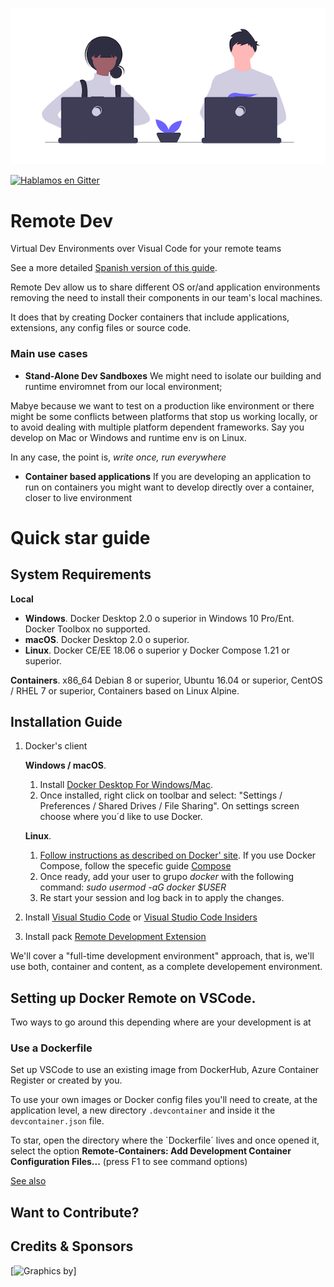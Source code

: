 ![remote-dev](img/undraw_shared_workspace_hwky.png)

[![Hablamos en Gitter][gitter-img]][gitter]

# Remote Dev

Virtual Dev Environments over Visual Code for your remote teams

See a more detailed [Spanish version of this guide](README-ES.md).

Remote Dev allow us to share different OS or/and application environments removing the need to install their components in our team's local machines.

It does that by creating Docker containers that include applications, extensions, any config files or source code.

### Main use cases

- **Stand-Alone Dev Sandboxes**
  We might need to isolate our building and runtime enviromnet from our local environment;

Mabye because we want to test on a production like environment
or there might be some conflicts between platforms that stop us working locally,
or to avoid dealing with multiple platform dependent frameworks. Say you develop on Mac or Windows and runtime env is on Linux.

In any case, the point is, _write once, run everywhere_

- **Container based applications**
  If you are developing an application to run on containers you might want to develop directly over a container, closer to live environment

# Quick star guide

## System Requirements

**Local**

- **Windows**. Docker Desktop 2.0 o superior in Windows 10 Pro/Ent. Docker Toolbox no supported.
- **macOS**. Docker Desktop 2.0 o superior.
- **Linux**. Docker CE/EE 18.06 o superior y Docker Compose 1.21 or superior.

**Containers**. x86_64 Debian 8 or superior, Ubuntu 16.04 or superior, CentOS / RHEL 7 or superior, Containers based on Linux Alpine.

## Installation Guide

1. Docker's client

   **Windows / macOS**.

   1. Install [Docker Desktop For Windows/Mac](https://www.docker.com/products/docker-desktop).
   2. Once installed, right click on toolbar and select:
      "Settings / Preferences / Shared Drives / File Sharing". On settings screen choose where you´d like to use Docker.

   **Linux**.

   1. [Follow instructions as described on Docker' site](https://docs.docker.com/install/#supported-platforms). If you use Docker Compose, follow the specefic guide [Compose](https://docs.docker.com/compose/install/)
   2. Once ready, add your user to grupo _docker_ with the following command: _sudo usermod -aG docker \$USER_
   3. Re start your session and log back in to apply the changes.

2. Install [Visual Studio Code](https://code.visualstudio.com/) or [Visual Studio Code Insiders](https://code.visualstudio.com/insiders/)

3. Install pack [Remote Development Extension](https://aka.ms/vscode-remote/download/extension)

We'll cover a "full-time development environment" approach, that is, we'll use both, container and content, as a complete developement environment.

## Setting up Docker Remote on VSCode.

Two ways to go around this depending where are your development is at

### Use a Dockerfile

Set up VSCode to use an existing image from DockerHub, Azure Container Register or created by you.

To use your own images or Docker config files you'll need to create, at the application level, a new directory `.devcontainer` and inside it the `devcontainer.json` file.

To star, open the directory where the `Dockerfile´ lives and once opened it, select the option
**Remote-Containers: Add Development Container Configuration Files...** (press F1 to see command options)

[See also](https://github.com/Microsoft/vscode-docs/blob/master/docs/remote/containers.md)

## Want to Contribute?

## Credits & Sponsors

[![Graphics by](https://undraw.co)]

[gitter]: https://gitter.im/currofy/remote-dev
[gitter-img]: https://badges.gitter.im/currofy/community.svg
